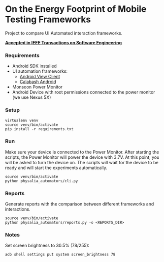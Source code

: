 # On the Energy Footprint of Mobile Testing Frameworks

Project to compare UI Automated interaction frameworks.

**[Accepted in IEEE Transactions on Software Engineering](https://luiscruz.github.io/publications/2019-12-cruz-uiframeworks.html)**

### Requirements

- Android SDK installed
- UI automation frameworks:
  - [Android View Client](https://github.com/dtmilano/AndroidViewClient)
  - [Calabash Android](https://calaba.sh/)
- Monsoon Power Monitor
- Android Device with root permissions connected to the power monitor (we use Nexus 5X)

### Setup

```
virtualenv venv
source venv/bin/activate
pip install -r requirements.txt
```

### Run

Make sure your device is connected to the Power Monitor.
After starting the scripts, the Power Monitor will power the device with 3.7V.
At this point, you will be asked to turn the device on.
The scripts will wait for the device to be ready and will start the experiments automatically.

```
source venv/bin/activate
python physalia_automators/cli.py
```

### Reports

Generate reports with the comparison between different frameworks and interactions.
```
source venv/bin/activate
python physalia_automators/reports.py -o <REPORTS_DIR>
```

### Notes

Set screen brightness to 30.5\% (78/255):

```
adb shell settings put system screen_brightness 78
```
